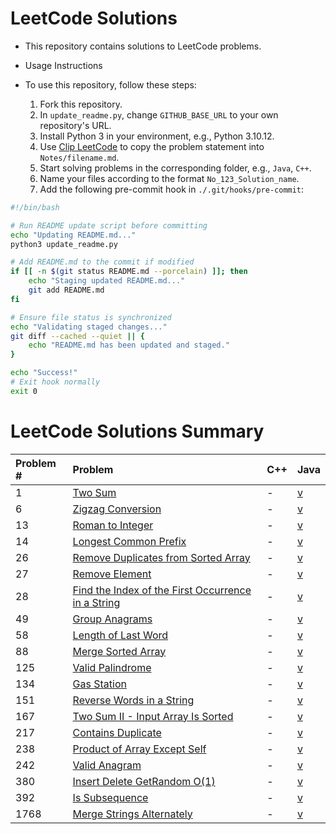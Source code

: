 # LeetCode Solutions

- This repository contains solutions to LeetCode problems.

- Usage Instructions

- To use this repository, follow these steps:

  1. Fork this repository.
  2. In `update_readme.py`, change `GITHUB_BASE_URL` to your own repository's URL.
  3. Install Python 3 in your environment, e.g., Python 3.10.12.
  4. Use [Clip LeetCode](https://chromewebstore.google.com/detail/clip-leetcode/cnghimckckgcmhbdokjielmhkmnagdcp?pli=1) to copy the problem statement into `Notes/filename.md`.
  5. Start solving problems in the corresponding folder, e.g., `Java`, `C++`.
  6. Name your files according to the format `No_123_Solution_name`.
  7. Add the following pre-commit hook in `./.git/hooks/pre-commit`:

```bash
#!/bin/bash

# Run README update script before committing
echo "Updating README.md..."
python3 update_readme.py

# Add README.md to the commit if modified
if [[ -n $(git status README.md --porcelain) ]]; then
    echo "Staging updated README.md..."
    git add README.md
fi

# Ensure file status is synchronized
echo "Validating staged changes..."
git diff --cached --quiet || {
    echo "README.md has been updated and staged."
}

echo "Success!"
# Exit hook normally
exit 0
```



# LeetCode Solutions Summary


| Problem # | Problem | C++ | Java |
| :--- | :--- | :--- | :--- |
| 1 | [Two Sum](https://leetcode.com/problems/two-sum/description/) | - | [v](https://github.com/wun-yu-lin/leetcode-solution/blob/main/Java/No_1_Two_Sum.java) |
| 6 | [Zigzag Conversion](https://leetcode.com/problems/zigzag-conversion/description/?envType=study-plan-v2&envId=top-interview-150) | - | [v](https://github.com/wun-yu-lin/leetcode-solution/blob/main/Java/No_6_Zigzag_Conversion.java) |
| 13 | [Roman to Integer](https://leetcode.com/problems/roman-to-integer/?envType=study-plan-v2&envId=top-interview-150) | - | [v](https://github.com/wun-yu-lin/leetcode-solution/blob/main/Java/No_13_Roman_to_Integer.java) |
| 14 | [Longest Common Prefix](https://leetcode.com/problems/longest-common-prefix/description/?envType=study-plan-v2&envId=top-interview-150) | - | [v](https://github.com/wun-yu-lin/leetcode-solution/blob/main/Java/No_14_Longest_Common_Prefix.java) |
| 26 | [Remove Duplicates from Sorted Array](https://leetcode.com/problems/remove-duplicates-from-sorted-array/description/?envType=study-plan-v2&envId=top-interview-150) | - | [v](https://github.com/wun-yu-lin/leetcode-solution/blob/main/Java/No_26_Remove_Duplicates_from_Sorted_Array.java) |
| 27 | [Remove Element](https://leetcode.com/problems/remove-element/description/?envType=study-plan-v2&envId=top-interview-150) | - | [v](https://github.com/wun-yu-lin/leetcode-solution/blob/main/Java/No_27_Remove_Element.java) |
| 28 | [Find the Index of the First Occurrence in a String](https://leetcode.com/problems/find-the-index-of-the-first-occurrence-in-a-string/description/) | - | [v](https://github.com/wun-yu-lin/leetcode-solution/blob/main/Java/No_28_Find_the_Index_of_the_First_Occurrence_in_a_String.java) |
| 49 | [Group Anagrams](https://leetcode.com/problems/group-anagrams/description/) | - | [v](https://github.com/wun-yu-lin/leetcode-solution/blob/main/Java/No_49_Group_Anagrams.java) |
| 58 | [Length of Last Word](https://leetcode.com/problems/length-of-last-word/description/?envType=study-plan-v2&envId=top-interview-150) | - | [v](https://github.com/wun-yu-lin/leetcode-solution/blob/main/Java/No_58_Length_of_Last_Word.java) |
| 88 | [Merge Sorted Array](https://leetcode.com/problems/merge-sorted-array/description/?envType=study-plan-v2&envId=top-interview-150) | - | [v](https://github.com/wun-yu-lin/leetcode-solution/blob/main/Java/No_88_Merge_Sorted_Array.java) |
| 125 | [Valid Palindrome](https://leetcode.com/problems/valid-palindrome/description/?envType=study-plan-v2&envId=top-interview-150) | - | [v](https://github.com/wun-yu-lin/leetcode-solution/blob/main/Java/No_125_Valid_Palindrome.java) |
| 134 | [Gas Station](https://leetcode.com/problems/gas-station/description/?envType=study-plan-v2&envId=top-interview-150) | - | [v](https://github.com/wun-yu-lin/leetcode-solution/blob/main/Java/No_134_Gas_Station.java) |
| 151 | [Reverse Words in a String](https://leetcode.com/problems/reverse-words-in-a-string/description/?envType=study-plan-v2&envId=top-interview-150) | - | [v](https://github.com/wun-yu-lin/leetcode-solution/blob/main/Java/No_151_Reverse_Words_in_a_String.java) |
| 167 | [Two Sum II - Input Array Is Sorted](https://leetcode.com/problems/two-sum-ii-input-array-is-sorted/description/?envType=study-plan-v2&envId=top-interview-150) | - | [v](https://github.com/wun-yu-lin/leetcode-solution/blob/main/Java/No_167_Two_Sum_II_Input_Array_Is_Sorted.java) |
| 217 | [Contains Duplicate](https://leetcode.com/problems/contains-duplicate/description/) | - | [v](https://github.com/wun-yu-lin/leetcode-solution/blob/main/Java/No_217_Contains_Duplicate.java) |
| 238 | [Product of Array Except Self](https://leetcode.com/problems/product-of-array-except-self/description/?envType=study-plan-v2&envId=top-interview-150) | - | [v](https://github.com/wun-yu-lin/leetcode-solution/blob/main/Java/No_238_Product_of_Array_Except_Self.java) |
| 242 | [Valid Anagram](https://leetcode.com/problems/valid-anagram/description/) | - | [v](https://github.com/wun-yu-lin/leetcode-solution/blob/main/Java/No_242_Valid_Anagram.java) |
| 380 | [Insert Delete GetRandom O(1)](https://leetcode.com/problems/insert-delete-getrandom-o1/description/?envType=study-plan-v2&envId=top-interview-150) | - | [v](https://github.com/wun-yu-lin/leetcode-solution/blob/main/Java/No_380_Insert_Delete_GetRandom_O1.java) |
| 392 | [Is Subsequence](https://leetcode.com/problems/is-subsequence/description/?envType=study-plan-v2&envId=top-interview-150) | - | [v](https://github.com/wun-yu-lin/leetcode-solution/blob/main/Java/No_392_Is_Subsequence.java) |
| 1768 | [Merge Strings Alternately](https://leetcode.com/problems/merge-strings-alternately/description/?envType=study-plan-v2&envId=leetcode-75) | - | [v](https://github.com/wun-yu-lin/leetcode-solution/blob/main/Java/No_1768_Merge_Strings_Alternately.java) |

